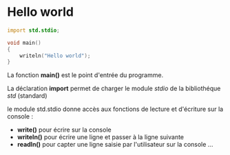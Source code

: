 # Hello world

```D
import std.stdio;

void main()
{
    writeln("Hello world");
}
```

La fonction **main()** est le point d'entrée du programme. 

La déclaration **import** permet de charger le module *stdio* de la bibliothéque *std* (standard)

le module std.stdio donne accès aux fonctions de lecture et d'écriture sur la console : 
- **write()** pour écrire sur la console   
- **writeln()** pour écrire une ligne et passer à la ligne suivante
- **readln()** pour capter une ligne saisie par l'utilisateur sur la console ...